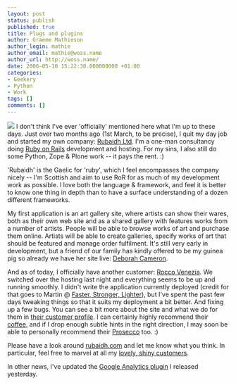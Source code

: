 ```yaml
---
layout: post
status: publish
published: true
title: Plugs and plugins
author: Graeme Mathieson
author_login: mathie
author_email: mathie@woss.name
author_url: http://woss.name/
date: 2006-05-10 15:22:30.000000000 +01:00
categories:
- Geekery
- Python
- Work
tags: []
comments: []
---
```

<img src="http://www.rubaidh.com/images/logo-graphic.gif" class="alignleft" /> I don't think I've ever 'officially' mentioned here what I'm up to these days.  Just over two months ago (1st March, to be precise), I quit my day job and started my own company:  [Rubaidh Ltd](http://www.rubaidh.com/).  I'm a one-man consultancy doing [Ruby on Rails](http://www.rubyonrails.org/) development and hosting.  For my sins, I also still do some Python, Zope & Plone work -- it pays the rent. :)

'Rubaidh' is the Gaelic for 'ruby', which I feel encompasses the company nicely -- I'm Scottish and aim to use RoR for as much of my development work as possible.  I love both the language & framework, and feel it is better to know one thing in depth than to have a surface understanding of a dozen different frameworks.

My first application is an art gallery site, where artists can show their wares, both as their own web site and as a shared gallery with features works from a number of artists.  People will be able to browse works of art and purchase them online.  Artists will be able to create galleries, specify works of art that should be featured and manage order fulfilment.  It's still very early in development, but a friend of our family has kindly offered to be my guinea pig so already we have her site live: [Deborah Cameron](http://www.deborahcameron.com/).

And as of today, I officially have another customer:  [Rocco Venezia](http://www.roccovenezia.com/).  We switched over the hosting last night and everything seems to be up and running smoothly.  I didn't write the application currently deployed (credit for that goes to Martin @ [Faster, Stronger, Lighter](http://www.fasterstrongerlighter.com/)), but I've spent the past few days tweaking things so that it suits my deployment a bit better.  And fixing up a few bugs.  You can see a bit more about the site and what we do for them in [their customer profile](http://www.rubaidh.com/customers/more/3).  I can certainly highly recommend their [coffee](http://www.roccovenezia.com/shop/caffe/), and if I drop enough subtle hints in the right direction, I may soon be able to personally recommend their [Prosecco](http://www.roccovenezia.com/shop/wines/) too. :)

Please have a look around [rubaidh.com](http://www.rubaidh.com/) and let me know what you think.  In particular, feel free to marvel at all my [lovely, shiny customers](http://www.rubaidh.com/customers/).

In other news, I've updated the [Google Analytics plugin](http://woss.name/2006/05/09/google-analytics-plugin/) I released yesterday.
